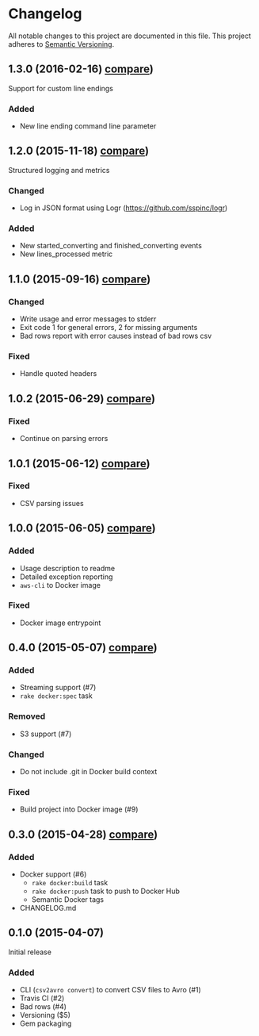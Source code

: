 # Changelog

All notable changes to this project are documented in this file.
This project adheres to [Semantic Versioning](http://semver.org/).

## 1.3.0 (2016-02-16) [compare](https://github.com/sspinc/csv2avro/compare/1.2.0...1.3.0))
Support for custom line endings

### Added
* New line ending command line parameter

## 1.2.0 (2015-11-18) [compare](https://github.com/sspinc/csv2avro/compare/1.1.0...1.2.0))
Structured logging and metrics

### Changed
* Log in JSON format using Logr (https://github.com/sspinc/logr)

### Added
* New started_converting and finished_converting events
* New lines_processed metric

## 1.1.0 (2015-09-16) [compare](https://github.com/sspinc/csv2avro/compare/1.0.2...1.1.0))

### Changed
 * Write usage and error messages to stderr
 * Exit code 1 for general errors, 2 for missing arguments
 * Bad rows report with error causes instead of bad rows csv

### Fixed
 * Handle quoted headers

## 1.0.2 (2015-06-29) [compare](https://github.com/sspinc/csv2avro/compare/1.0.1...1.0.2))

### Fixed
 * Continue on parsing errors

## 1.0.1 (2015-06-12) [compare](https://github.com/sspinc/csv2avro/compare/1.0.0...1.0.1))

### Fixed
 * CSV parsing issues

## 1.0.0 (2015-06-05) [compare](https://github.com/sspinc/csv2avro/compare/0.4.0...1.0.0))

### Added
 * Usage description to readme
 * Detailed exception reporting
 * `aws-cli` to Docker image

### Fixed
 * Docker image entrypoint

## 0.4.0 (2015-05-07) [compare](https://github.com/sspinc/csv2avro/compare/0.3.0...0.4.0))

### Added
 * Streaming support (#7)
 * `rake docker:spec` task

### Removed
 * S3 support (#7)

### Changed
 * Do not include .git in Docker build context

### Fixed
 * Build project into Docker image (#9)

## 0.3.0 (2015-04-28) [compare](https://github.com/sspinc/csv2avro/compare/0.1.0...0.3.0))

### Added
 * Docker support (#6)
   * `rake docker:build` task
   * `rake docker:push` task to push to Docker Hub
   * Semantic Docker tags
 * CHANGELOG.md

## 0.1.0 (2015-04-07)
Initial release

### Added
 * CLI (`csv2avro convert`) to convert CSV files to Avro (#1)
 * Travis CI (#2)
 * Bad rows (#4)
 * Versioning ($5)
 * Gem packaging
